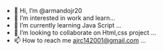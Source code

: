 - 👋 Hi, I’m @armandojr20
- 👀 I’m interested in work and learn...
- 🌱 I’m currently learning Java Script  ...
- 💞️ I’m looking to collaborate on Html,css project ...
- 📫 How to reach me ajrc142001@gmail.com ...

<!---
armandojr20/armandojr20 is a ✨ special ✨ repository because its `README.md` (this file) appears on your GitHub profile.
You can click the Preview link to take a look at your changes.
--->
